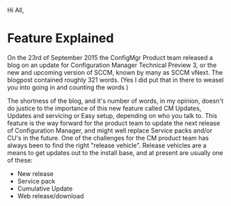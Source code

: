 Hi All,
<h1>Feature Explained</h1>
On the 23rd of September 2015 the ConfigMgr Product team released a blog on an update for Configuration Manager Technical Preview 3, or the new and upcoming version of SCCM, known by many as SCCM vNext. The blogpost contained roughly 321 words. (Yes I did put that in there to weasel you into going in and counting the words )

The shortness of the blog, and it's number of words, in my opinion, doesn't do justice to the importance of this new feature called CM Updates, Updates and servicing or Easy setup, depending on who you talk to. This feature is the way forward for the product team to update the next release of Configuration Manager, and might well replace Service packs and/or CU's in the future. One of the challenges for the CM product team has always been to find the right "release vehicle". Release vehicles are a means to get updates out to the install base, and at present are usually one of these:
<ul>
	<li>New release</li>
	<li>Service pack</li>
	<li>Cumulative Update</li>
	<li>Web release/download</li>
</ul>
